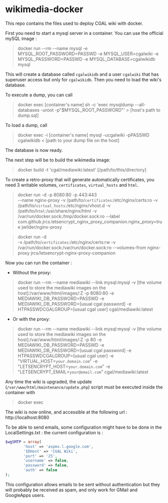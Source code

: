 # wikimedia-docker
This repo contains the files used to deploy CGAL wiki with docker.

First you need to start a mysql server in a container. You can use the official mySQL image :
 
> docker run --rm --name mysql -e MYSQL_ROOT_PASSWORD=PASSWD -e MYSQL_USER=cgalwiki -e MYSQL_PASSWORD=PASSWD -e MYSQL_DATABASE=cgalwikidb mysql
 
This will create a database called `cgalwikidb` and a user `cgalwiki` that has superuser access but only for `cgalwikidb`.
Then you need to load the wiki's database.

To execute a dump, you can call 

 > docker exec [container's name] sh -c 'exec mysqldump --all-databases -uroot -p"$MYSQL_ROOT_PASSWORD"' > [host's path to dump.sql] 

To load a dump, call

 > docker exec -i [container's name] mysql -ucgalwiki -pPASSWD cgalwikidb < [path to your dump file on the host]

The database is now ready. 

The next step will be to build the wikimedia image:

> docker build -t 'cgal/mediawiki:latest' [/path/to/this/directory]

To create a retro-proxy that will generate automatically certificates, you need 3 writable volumes, `certificates`, `virtual_hosts` and `html`.

> docker run -d -p 8080:80 -p 443:443 \
    --name nginx-proxy -v /path/to/`certificates`:/etc/nginx/certs:ro -v /path/to/`virtual_hosts`:/etc/nginx/vhost.d -v /path/to/`html`:/usr/share/nginx/html -v /var/run/docker.sock:/tmp/docker.sock:ro --label com.github.jrcs.letsencrypt_nginx_proxy_companion.nginx_proxy=true jwilder/nginx-proxy

> docker run -d \
    -v /path/to/`certificates`:/etc/nginx/certs:rw -v /var/run/docker.sock:/var/run/docker.sock:ro --volumes-from nginx-proxy jrcs/letsencrypt-nginx-proxy-companion


Now you can run the container :

* Without the proxy:
> docker run --rm --name mediawiki --link mysql:mysql -v [the volume used to store the mediawiki images on the host]:/var/www/html/images/:Z -p 8080:80 -e MEDIAWIKI_DB_PASSWORD=PASSWD -e MEDIAWIKI_DB_PASSWORD=[usual cgal password] -e HTPASSWDCGALGROUP=[usual cgal user] cgal/mediawiki:latest

* Or with the proxy:
> docker run --rm --name mediawiki --link mysql:mysql -v [the volume used to store the mediawiki images on the host]:/var/www/html/images/:Z -p 80 -e MEDIAWIKI_DB_PASSWORD=PASSWD -e MEDIAWIKI_DB_PASSWORD=[usual cgal password] -e HTPASSWDCGALGROUP=[usual cgal user] -e "VIRTUAL_HOST=`your.domain.com`" -e "LETSENCRYPT_HOST=`your.domain.com`" -e "LETSENCRYPT_EMAIL=`your@email.com`" cgal/mediawiki:latest

Any time the wiki is upgraded, the update (`/var/www/html/maintenance/update.php`) script must be executed inside the container with 

>docker exec

The wiki is now online, and accessible at the following url : 
http://localhost:8080

To be able to send emails, some configuration might have to be done in the LocalSettings.txt : 
the current configuration is : 

```php
$wgSMTP = array(
        'host' => 'aspmx.l.google.com',
        'IDHost' => 'CGAL Wiki',
        'port' => '25',
        'username' => false,
        'password' => false,
        'auth' => false
); 
```

This configuration allows emails to be sent without authentication but they will probably be received as spam, and only work for GMail and GoogleApps users. 
